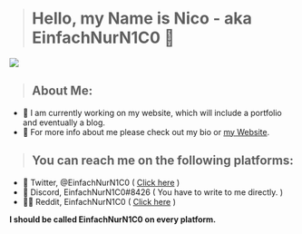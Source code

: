 > # Hello, my Name is Nico - aka EinfachNurN1C0 👋

![](https://github.githubassets.com/images/modules/logos_page/Octocat.png)

> ## About Me:

- 🤔 I am currently working on my website, which will include a portfolio and eventually a blog.
- 🔗 For more info about me please check out my bio or [my Website](https://einfachnurn1c0.github.io/GitHubPage-s/).

> ## You can reach me on the following platforms:

- 🦆 Twitter, @EinfachNurN1C0 ( [Click here](https://twitter.com/EinfachNurN1C0/) )
- 🐸 Discord, EinfachNurN1C0#8426 ( You have to write to me directly. )
- 🐱‍👓 Reddit, EinfachNurN1C0 ( [Click here](https://www.reddit.com/user/EinfachNurN1C0/) )

**I should be called EinfachNurN1C0 on every platform.**

